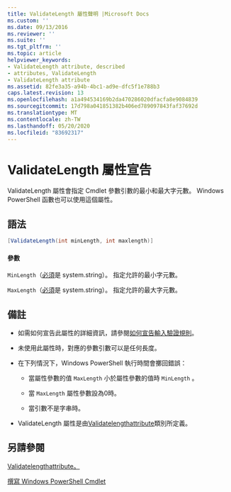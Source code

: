 ```yaml
---
title: ValidateLength 屬性聲明 |Microsoft Docs
ms.custom: ''
ms.date: 09/13/2016
ms.reviewer: ''
ms.suite: ''
ms.tgt_pltfrm: ''
ms.topic: article
helpviewer_keywords:
- ValidateLength attribute, described
- attributes, ValidateLength
- ValidateLength attribute
ms.assetid: 82fe3a35-a94b-4bc1-ad9e-dfc5f1e788b3
caps.latest.revision: 13
ms.openlocfilehash: a1a494534169b2da470286020dfacfa8e9084839
ms.sourcegitcommit: 17d798a041851382b406ed789097843faf37692d
ms.translationtype: MT
ms.contentlocale: zh-TW
ms.lasthandoff: 05/20/2020
ms.locfileid: "83692317"
---
```

# <a name="validatelength-attribute-declaration"></a>ValidateLength 屬性宣告

ValidateLength 屬性會指定 Cmdlet 參數引數的最小和最大字元數。 Windows PowerShell 函數也可以使用這個屬性。

## <a name="syntax"></a>語法

```csharp
[ValidateLength(int minLength, int maxlength)]
```

#### <a name="parameters"></a>參數

`MinLength`（[必須](/dotnet/api/System.Int32)是 system.string）。 指定允許的最小字元數。

`MaxLength`（[必須](/dotnet/api/System.Int32)是 system.string）。 指定允許的最大字元數。

## <a name="remarks"></a>備註

- 如需如何宣告此屬性的詳細資訊，請參閱[如何宣告輸入驗證規則](./how-to-validate-parameter-input.md)。

- 未使用此屬性時，對應的參數引數可以是任何長度。

- 在下列情況下，Windows PowerShell 執行時間會擲回錯誤：

  - 當屬性參數的值 `MaxLength` 小於屬性參數的值時 `MinLength` 。

  - 當 `MaxLength` 屬性參數設為0時。

  - 當引數不是字串時。

- ValidateLength 屬性是由[Validatelengthattribute](/dotnet/api/System.Management.Automation.ValidateLengthAttribute)類別所定義。

## <a name="see-also"></a>另請參閱

[Validatelengthattribute。](/dotnet/api/System.Management.Automation.ValidateLengthAttribute)

[撰寫 Windows PowerShell Cmdlet](./writing-a-windows-powershell-cmdlet.md)
